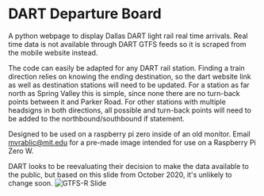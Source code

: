 # DART Departure Board

A python webpage to display Dallas DART light rail real time arrivals. Real time data is not available through DART GTFS feeds so it is scraped from the mobile website instead.

The code can easily be adapted for any DART rail station.  Finding a train direction relies on knowing the ending destination, so the dart website link as well as destination stations will need to be updated.  For a station as far north as Spring Valley this is simple, since none there are no turn-back points between it and Parker Road.  For other stations with multiple headsigns in both directions, all possible and turn-back points will need to be added to the northbound/southbound if statement.

Designed to be used on a raspberry pi zero inside of an old monitor.  Email mvrablic@mit.edu for a pre-made image intended for use on a Raspberry Pi Zero W.

DART looks to be reevaluating their decision to make the data available to the public, but based on this slide from October 2020, it's unlikely to change soon.
![GTFS-R Slide](https://imgur.com/TSGKiAd.png)
